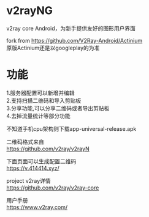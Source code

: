 # v2rayNG
v2ray core Android，为新手提供友好的图形用户界面

fork from https://github.com/V2Ray-Android/Actinium  
原版Actinium还是以googleplay的为准  

# 功能  
1.服务器配置可以新增并编辑  
2.支持扫描二维码和导入剪贴板  
3.分享功能,可以分享二维码或者导出剪贴板  
4.去掉流量统计等部分功能  

不知道手机cpu架构则下载app-universal-release.apk  

二维码格式来自   
https://github.com/v2ray/v2rayN  
  
下面页面可以生成配置二维码  
https://v.414414.xyz/  

project v2ray详情  
https://github.com/v2ray/v2ray-core

用户手册  
https://www.v2ray.com/
